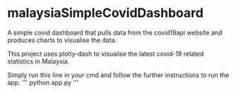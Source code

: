 # malaysiaSimpleCovidDashboard
A simple covid dashboard that pulls data from the covid19api website and produces charts to visualise the data.

This project uses plotly-dash to visualise the latest covid-19 related statistics in Malaysia.

Simply run this line in your cmd and follow the further instructions to run the app.
'''
python app.py
'''
